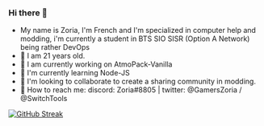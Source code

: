 ### Hi there 👋

<!--
**THZoria/THZoria** is a ✨ _special_ ✨ repository because its `README.md` (this file) appears on your GitHub profile.

Here are some ideas to get you started:

- 🔭 I’m currently working on Atmo-Pack
- 🌱 I’m currently learning ...
- 👯 I’m looking to collaborate on ...
- 🤔 I’m looking for help with ...
- 💬 Ask me about ...
- 📫 How to reach me: ...
- 😄 Pronouns: ...
- ⚡ Fun fact: ...
-->
- My name is Zoria, I'm French and I'm specialized in computer help and modding, i'm currently a student in BTS SIO SISR (Option A Network) being rather DevOps
- 🍰 I am 21 years old.
- 🔭 I am currently working on AtmoPack-Vanilla
- 🌱 I'm currently learning Node-JS
- 👯 I'm looking to collaborate to create a sharing community in modding.
- 📮 How to reach me: discord: Zoria#8805 | twitter: @GamersZoria / @SwitchTools

[![GitHub Streak](https://github-readme-streak-stats.herokuapp.com/?user=THZoria)](https://git.io/streak-stats)
